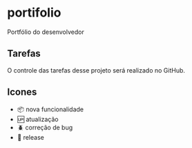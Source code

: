 # portifolio
Portfólio do desenvolvedor


## Tarefas

O controle das tarefas desse projeto será realizado no GitHub.

## Icones

- :package: nova funcionalidade
- :up: atualização
- :beetle: correção de bug
- :checkered_flag: release